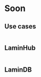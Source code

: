 # Soon

## Use cases

```{include} soon/usecases.md

```

## LaminHub

```{include} soon/laminhub.md

```

## LaminDB

```{include} soon/lamindb.md

```
